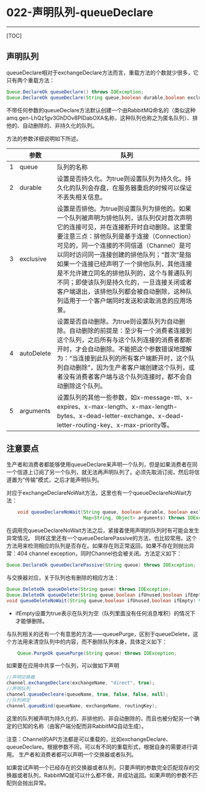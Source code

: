 # 022-声明队列-queueDeclare

---
[TOC]

## 声明队列

queueDeclare相对于exchangeDeclare方法而言，重载方法的个数就少很多，它只有两个重载方法：

```java
Queue.DeclareOk queueDeclare() throws IOException;
Queue.DeclareOk queueDeclare(String queue,boolean durable,boolean exclusive,boolean autoDelete,Map<String,Object>arguments) throws IOException;
```

不带任何参数的queueDeclare方法默认创建一个由RabbitMQ命名的（类似这种amq.gen-LhQz1gv3GhDOv8PIDabOXA名称，这种队列也称之为匿名队列）、排他的、自动删除的、非持久化的队列。

方法的参数详细说明如下所述。

|      | 参数       | 队列                                                         |
| ---- | ---------- | ------------------------------------------------------------ |
| 1    | queue      | 队列的名称                                                   |
| 2    | durable    | 设置是否持久化。为true则设置队列为持久化。持久化的队列会存盘，在服务器重启的时候可以保证不丢失相关信息。 |
| 3    | exclusive  | 设置是否排他。为true则设置队列为排他的。如果一个队列被声明为排他队列，该队列仅对首次声明它的连接可见，并在连接断开时自动删除。这里需要注意三点：排他队列是基于连接（Connection）可见的，同一个连接的不同信道（Channel）是可以同时访问同一连接创建的排他队列；“首次”是指如果一个连接已经声明了一个排他队列，其他连接是不允许建立同名的排他队列的，这个与普通队列不同；即使该队列是持久化的，一旦连接关闭或者客户端退出，该排他队列都会被自动删除，这种队列适用于一个客户端同时发送和读取消息的应用场景。 |
| 4    | autoDelete | 设置是否自动删除。为true则设置队列为自动删除。自动删除的前提是：至少有一个消费者连接到这个队列，之后所有与这个队列连接的消费者都断开时，才会自动删除。不能把这个参数错误地理解为：“当连接到此队列的所有客户端断开时，这个队列自动删除”，因为生产者客户端创建这个队列，或者没有消费者客户端与这个队列连接时，都不会自动删除这个队列。 |
| 5    | arguments  | 设置队列的其他一些参数，如x-message-ttl、x-expires、x-max-length、x-max-length-bytes、x-dead-letter-exchange、x-dead-letter-routing-key、x-max-priority等。 |

## 注意要点

生产者和消费者都能够使用queueDeclare来声明一个队列，但是如果消费者在同一个信道上订阅了另一个队列，就无法再声明队列了。必须先取消订阅，然后将信道置为“传输”模式，之后才能声明队列。

对应于exchangeDeclareNoWait方法，这里也有一个queueDeclareNoWait方法：

```java
    void queueDeclareNoWait(String queue, boolean durable, boolean exclusive, boolean autoDelete,
                            Map<String, Object> arguments) throws IOException;
```



在调用完queueDeclareNoWait方法之后，紧接着使用声明的队列时有可能会发生异常情况。
同样这里还有一个queueDeclarePassive的方法，也比较常用。这个方法用来检测相应的队列是否存在。如果存在则正常返回，如果不存在则抛出异常：404 channel exception，同时Channel也会被关闭。方法定义如下：

```java
Queue.DeclareOk queueDeclarePassive(String queue) throws IOException;
```

与交换器对应，关于队列也有删除的相应方法：

```java
Queue.DeleteOk queueDelete(String queue) throws IOException;
Queue.DeleteOk queueDelete(String queue,boolean ifUnused,boolean ifEmpty) throws IOException;
void queueDeleteNoWait(String queue,boolean ifUnused,boolean ifEmpty) throws IOException;
```

- ifEmpty设置为true表示在队列为空（队列里面没有任何消息堆积）的情况下才能够删除。

与队列相关的还有一个有意思的方法——queuePurge，区别于queueDelete，这个方法用来清空队列中的内容，而不删除队列本身，具体定义如下：

```java
    Queue.PurgeOk queuePurge(String queue) throws IOException;
```



















如果要在应用中共享一个队列，可以做如下声明

```java
//声明交换器
channel.exchangeDeclare(exchangeName, "direct", true);
//声明队列
channel.queueDecleare(queueName, true, false, false, null);
//队列绑定
channel.queueBind(queueName, exchangeName, routingKey);
```

这里的队列被声明为持久化的、非排他的、非自动删除的，而且也被分配另一个确定的已知的名称（由客户端分配而非RabbitMQ自动生成）。

注意：Channel的API方法都是可以重载的，比如exchangeDeclare、queueDeclare。根据参数不同，可以有不同的重载形式，根据自身的需要进行调用。
生产者和消费者都可以声明一个交换器或者队列。

如果尝试声明一个已经存在的交换器或者队列，只要声明的参数完全匹配现存的交换器或者队列，RabbitMQ就可以什么都不做，并成功返回。如果声明的参数不匹配则会抛出异常。

